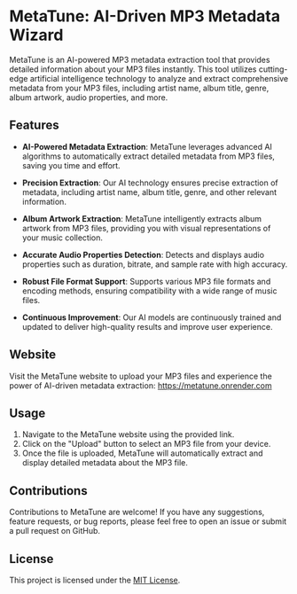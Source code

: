 # MetaTune: AI-Driven MP3 Metadata Wizard

MetaTune is an AI-powered MP3 metadata extraction tool that provides detailed information about your MP3 files instantly. This tool utilizes cutting-edge artificial intelligence technology to analyze and extract comprehensive metadata from your MP3 files, including artist name, album title, genre, album artwork, audio properties, and more.

## Features

- **AI-Powered Metadata Extraction**: MetaTune leverages advanced AI algorithms to automatically extract detailed metadata from MP3 files, saving you time and effort.

- **Precision Extraction**: Our AI technology ensures precise extraction of metadata, including artist name, album title, genre, and other relevant information.

- **Album Artwork Extraction**: MetaTune intelligently extracts album artwork from MP3 files, providing you with visual representations of your music collection.

- **Accurate Audio Properties Detection**: Detects and displays audio properties such as duration, bitrate, and sample rate with high accuracy.

- **Robust File Format Support**: Supports various MP3 file formats and encoding methods, ensuring compatibility with a wide range of music files.

- **Continuous Improvement**: Our AI models are continuously trained and updated to deliver high-quality results and improve user experience.

## Website

Visit the MetaTune website to upload your MP3 files and experience the power of AI-driven metadata extraction: https://metatune.onrender.com

## Usage

1. Navigate to the MetaTune website using the provided link.
2. Click on the "Upload" button to select an MP3 file from your device.
3. Once the file is uploaded, MetaTune will automatically extract and display detailed metadata about the MP3 file.

## Contributions

Contributions to MetaTune are welcome! If you have any suggestions, feature requests, or bug reports, please feel free to open an issue or submit a pull request on GitHub.

## License

This project is licensed under the [MIT License](LICENSE).
